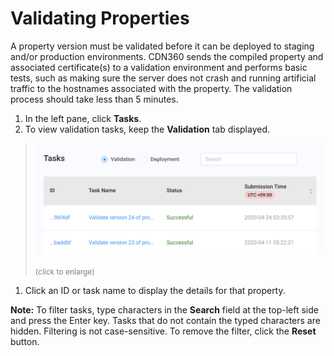 <!--?xml version="1.0" encoding="utf-8"?-->

# Validating Properties

A property version must be validated before it can be deployed to staging and/or production environments. CDN360 sends the compiled property and associated certificate(s) to a validation environment and performs basic tests, such as making sure the server does not crash and running artificial traffic to the hostnames associated with the property. The validation process should take less than 5 minutes.

1. In the left pane, click **Tasks**.
2. To view validation tasks, keep the **Validation** tab displayed.

<!-- -->

> ![null](<../../resources/images/Validations_Overview.png>)
> 
> <span style="color: #708090; font-size: 9pt;">(click to enlarge)</span>

1. Click an ID or task name to display the details for that property.

<!-- -->

**Note:** To filter tasks, type characters in the **Search** field at the top-left side and press the Enter key. Tasks that do not contain the typed characters are hidden. Filtering is not case-sensitive. To remove the filter, click the **Reset** button.

